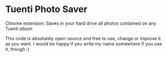 # Tuenti Photo Saver
Chrome extension: Saves in your hard drive all photos contained on any Tuenti album



This code is absolutely open-source and free to use, change or improve it as you want. I would be happy if you write my name somewhere if you use it, though :)

